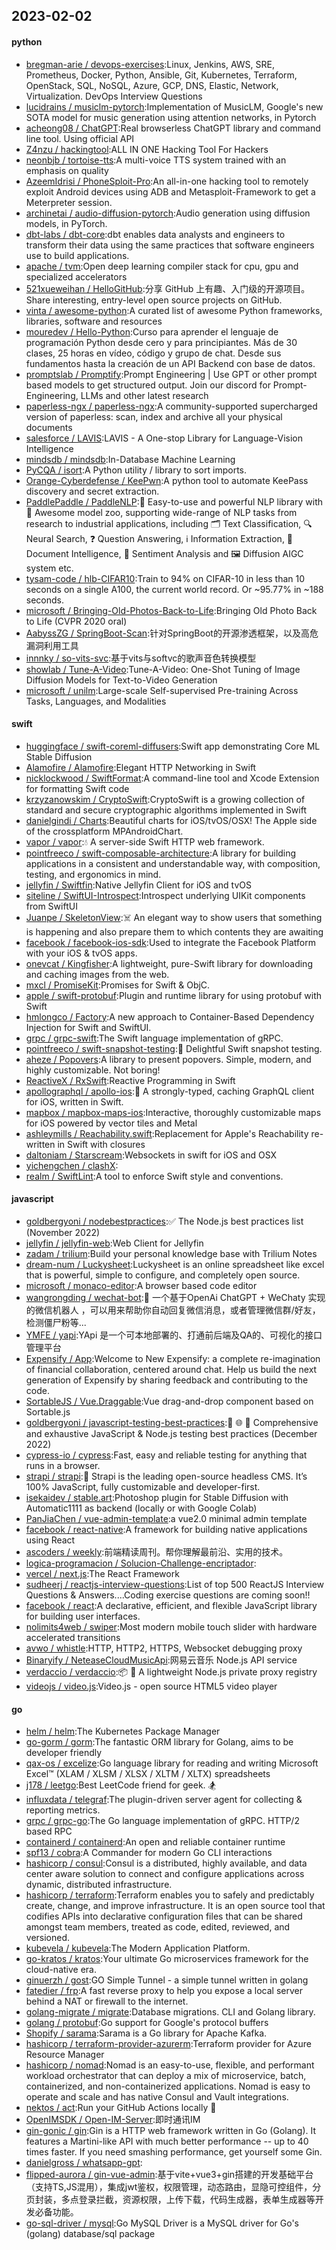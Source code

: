 ## 2023-02-02

#### python
* [bregman-arie / devops-exercises](https://github.com/bregman-arie/devops-exercises):Linux, Jenkins, AWS, SRE, Prometheus, Docker, Python, Ansible, Git, Kubernetes, Terraform, OpenStack, SQL, NoSQL, Azure, GCP, DNS, Elastic, Network, Virtualization. DevOps Interview Questions
* [lucidrains / musiclm-pytorch](https://github.com/lucidrains/musiclm-pytorch):Implementation of MusicLM, Google's new SOTA model for music generation using attention networks, in Pytorch
* [acheong08 / ChatGPT](https://github.com/acheong08/ChatGPT):Real browserless ChatGPT library and command line tool. Using official API
* [Z4nzu / hackingtool](https://github.com/Z4nzu/hackingtool):ALL IN ONE Hacking Tool For Hackers
* [neonbjb / tortoise-tts](https://github.com/neonbjb/tortoise-tts):A multi-voice TTS system trained with an emphasis on quality
* [AzeemIdrisi / PhoneSploit-Pro](https://github.com/AzeemIdrisi/PhoneSploit-Pro):An all-in-one hacking tool to remotely exploit Android devices using ADB and Metasploit-Framework to get a Meterpreter session.
* [archinetai / audio-diffusion-pytorch](https://github.com/archinetai/audio-diffusion-pytorch):Audio generation using diffusion models, in PyTorch.
* [dbt-labs / dbt-core](https://github.com/dbt-labs/dbt-core):dbt enables data analysts and engineers to transform their data using the same practices that software engineers use to build applications.
* [apache / tvm](https://github.com/apache/tvm):Open deep learning compiler stack for cpu, gpu and specialized accelerators
* [521xueweihan / HelloGitHub](https://github.com/521xueweihan/HelloGitHub):分享 GitHub 上有趣、入门级的开源项目。Share interesting, entry-level open source projects on GitHub.
* [vinta / awesome-python](https://github.com/vinta/awesome-python):A curated list of awesome Python frameworks, libraries, software and resources
* [mouredev / Hello-Python](https://github.com/mouredev/Hello-Python):Curso para aprender el lenguaje de programación Python desde cero y para principiantes. Más de 30 clases, 25 horas en vídeo, código y grupo de chat. Desde sus fundamentos hasta la creación de un API Backend con base de datos.
* [promptslab / Promptify](https://github.com/promptslab/Promptify):Prompt Engineering | Use GPT or other prompt based models to get structured output. Join our discord for Prompt-Engineering, LLMs and other latest research
* [paperless-ngx / paperless-ngx](https://github.com/paperless-ngx/paperless-ngx):A community-supported supercharged version of paperless: scan, index and archive all your physical documents
* [salesforce / LAVIS](https://github.com/salesforce/LAVIS):LAVIS - A One-stop Library for Language-Vision Intelligence
* [mindsdb / mindsdb](https://github.com/mindsdb/mindsdb):In-Database Machine Learning
* [PyCQA / isort](https://github.com/PyCQA/isort):A Python utility / library to sort imports.
* [Orange-Cyberdefense / KeePwn](https://github.com/Orange-Cyberdefense/KeePwn):A python tool to automate KeePass discovery and secret extraction.
* [PaddlePaddle / PaddleNLP](https://github.com/PaddlePaddle/PaddleNLP):👑
Easy-to-use and powerful NLP library with
🤗
Awesome model zoo, supporting wide-range of NLP tasks from research to industrial applications, including
🗂
Text Classification,
🔍
Neural Search,
❓
Question Answering,
ℹ️
Information Extraction,
📄
Document Intelligence,
💌
Sentiment Analysis and
🖼
Diffusion AIGC system etc.
* [tysam-code / hlb-CIFAR10](https://github.com/tysam-code/hlb-CIFAR10):Train to 94% on CIFAR-10 in less than 10 seconds on a single A100, the current world record. Or ~95.77% in ~188 seconds.
* [microsoft / Bringing-Old-Photos-Back-to-Life](https://github.com/microsoft/Bringing-Old-Photos-Back-to-Life):Bringing Old Photo Back to Life (CVPR 2020 oral)
* [AabyssZG / SpringBoot-Scan](https://github.com/AabyssZG/SpringBoot-Scan):针对SpringBoot的开源渗透框架，以及高危漏洞利用工具
* [innnky / so-vits-svc](https://github.com/innnky/so-vits-svc):基于vits与softvc的歌声音色转换模型
* [showlab / Tune-A-Video](https://github.com/showlab/Tune-A-Video):Tune-A-Video: One-Shot Tuning of Image Diffusion Models for Text-to-Video Generation
* [microsoft / unilm](https://github.com/microsoft/unilm):Large-scale Self-supervised Pre-training Across Tasks, Languages, and Modalities

#### swift
* [huggingface / swift-coreml-diffusers](https://github.com/huggingface/swift-coreml-diffusers):Swift app demonstrating Core ML Stable Diffusion
* [Alamofire / Alamofire](https://github.com/Alamofire/Alamofire):Elegant HTTP Networking in Swift
* [nicklockwood / SwiftFormat](https://github.com/nicklockwood/SwiftFormat):A command-line tool and Xcode Extension for formatting Swift code
* [krzyzanowskim / CryptoSwift](https://github.com/krzyzanowskim/CryptoSwift):CryptoSwift is a growing collection of standard and secure cryptographic algorithms implemented in Swift
* [danielgindi / Charts](https://github.com/danielgindi/Charts):Beautiful charts for iOS/tvOS/OSX! The Apple side of the crossplatform MPAndroidChart.
* [vapor / vapor](https://github.com/vapor/vapor):💧
A server-side Swift HTTP web framework.
* [pointfreeco / swift-composable-architecture](https://github.com/pointfreeco/swift-composable-architecture):A library for building applications in a consistent and understandable way, with composition, testing, and ergonomics in mind.
* [jellyfin / Swiftfin](https://github.com/jellyfin/Swiftfin):Native Jellyfin Client for iOS and tvOS
* [siteline / SwiftUI-Introspect](https://github.com/siteline/SwiftUI-Introspect):Introspect underlying UIKit components from SwiftUI
* [Juanpe / SkeletonView](https://github.com/Juanpe/SkeletonView):☠️
An elegant way to show users that something is happening and also prepare them to which contents they are awaiting
* [facebook / facebook-ios-sdk](https://github.com/facebook/facebook-ios-sdk):Used to integrate the Facebook Platform with your iOS & tvOS apps.
* [onevcat / Kingfisher](https://github.com/onevcat/Kingfisher):A lightweight, pure-Swift library for downloading and caching images from the web.
* [mxcl / PromiseKit](https://github.com/mxcl/PromiseKit):Promises for Swift & ObjC.
* [apple / swift-protobuf](https://github.com/apple/swift-protobuf):Plugin and runtime library for using protobuf with Swift
* [hmlongco / Factory](https://github.com/hmlongco/Factory):A new approach to Container-Based Dependency Injection for Swift and SwiftUI.
* [grpc / grpc-swift](https://github.com/grpc/grpc-swift):The Swift language implementation of gRPC.
* [pointfreeco / swift-snapshot-testing](https://github.com/pointfreeco/swift-snapshot-testing):📸
Delightful Swift snapshot testing.
* [aheze / Popovers](https://github.com/aheze/Popovers):A library to present popovers. Simple, modern, and highly customizable. Not boring!
* [ReactiveX / RxSwift](https://github.com/ReactiveX/RxSwift):Reactive Programming in Swift
* [apollographql / apollo-ios](https://github.com/apollographql/apollo-ios):📱
A strongly-typed, caching GraphQL client for iOS, written in Swift.
* [mapbox / mapbox-maps-ios](https://github.com/mapbox/mapbox-maps-ios):Interactive, thoroughly customizable maps for iOS powered by vector tiles and Metal
* [ashleymills / Reachability.swift](https://github.com/ashleymills/Reachability.swift):Replacement for Apple's Reachability re-written in Swift with closures
* [daltoniam / Starscream](https://github.com/daltoniam/Starscream):Websockets in swift for iOS and OSX
* [yichengchen / clashX](https://github.com/yichengchen/clashX):
* [realm / SwiftLint](https://github.com/realm/SwiftLint):A tool to enforce Swift style and conventions.

#### javascript
* [goldbergyoni / nodebestpractices](https://github.com/goldbergyoni/nodebestpractices):✅
The Node.js best practices list (November 2022)
* [jellyfin / jellyfin-web](https://github.com/jellyfin/jellyfin-web):Web Client for Jellyfin
* [zadam / trilium](https://github.com/zadam/trilium):Build your personal knowledge base with Trilium Notes
* [dream-num / Luckysheet](https://github.com/dream-num/Luckysheet):Luckysheet is an online spreadsheet like excel that is powerful, simple to configure, and completely open source.
* [microsoft / monaco-editor](https://github.com/microsoft/monaco-editor):A browser based code editor
* [wangrongding / wechat-bot](https://github.com/wangrongding/wechat-bot):🤖
一个基于OpenAi ChatGPT + WeChaty 实现的微信机器人 ，可以用来帮助你自动回复微信消息，或者管理微信群/好友，检测僵尸粉等...
* [YMFE / yapi](https://github.com/YMFE/yapi):YApi 是一个可本地部署的、打通前后端及QA的、可视化的接口管理平台
* [Expensify / App](https://github.com/Expensify/App):Welcome to New Expensify: a complete re-imagination of financial collaboration, centered around chat. Help us build the next generation of Expensify by sharing feedback and contributing to the code.
* [SortableJS / Vue.Draggable](https://github.com/SortableJS/Vue.Draggable):Vue drag-and-drop component based on Sortable.js
* [goldbergyoni / javascript-testing-best-practices](https://github.com/goldbergyoni/javascript-testing-best-practices):📗
🌐
🚢
Comprehensive and exhaustive JavaScript & Node.js testing best practices (December 2022)
* [cypress-io / cypress](https://github.com/cypress-io/cypress):Fast, easy and reliable testing for anything that runs in a browser.
* [strapi / strapi](https://github.com/strapi/strapi):🚀
Strapi is the leading open-source headless CMS. It’s 100% JavaScript, fully customizable and developer-first.
* [isekaidev / stable.art](https://github.com/isekaidev/stable.art):Photoshop plugin for Stable Diffusion with Automatic1111 as backend (locally or with Google Colab)
* [PanJiaChen / vue-admin-template](https://github.com/PanJiaChen/vue-admin-template):a vue2.0 minimal admin template
* [facebook / react-native](https://github.com/facebook/react-native):A framework for building native applications using React
* [ascoders / weekly](https://github.com/ascoders/weekly):前端精读周刊。帮你理解最前沿、实用的技术。
* [logica-programacion / Solucion-Challenge-encriptador](https://github.com/logica-programacion/Solucion-Challenge-encriptador):
* [vercel / next.js](https://github.com/vercel/next.js):The React Framework
* [sudheerj / reactjs-interview-questions](https://github.com/sudheerj/reactjs-interview-questions):List of top 500 ReactJS Interview Questions & Answers....Coding exercise questions are coming soon!!
* [facebook / react](https://github.com/facebook/react):A declarative, efficient, and flexible JavaScript library for building user interfaces.
* [nolimits4web / swiper](https://github.com/nolimits4web/swiper):Most modern mobile touch slider with hardware accelerated transitions
* [avwo / whistle](https://github.com/avwo/whistle):HTTP, HTTP2, HTTPS, Websocket debugging proxy
* [Binaryify / NeteaseCloudMusicApi](https://github.com/Binaryify/NeteaseCloudMusicApi):网易云音乐 Node.js API service
* [verdaccio / verdaccio](https://github.com/verdaccio/verdaccio):📦
🔐
A lightweight Node.js private proxy registry
* [videojs / video.js](https://github.com/videojs/video.js):Video.js - open source HTML5 video player

#### go
* [helm / helm](https://github.com/helm/helm):The Kubernetes Package Manager
* [go-gorm / gorm](https://github.com/go-gorm/gorm):The fantastic ORM library for Golang, aims to be developer friendly
* [qax-os / excelize](https://github.com/qax-os/excelize):Go language library for reading and writing Microsoft Excel™ (XLAM / XLSM / XLSX / XLTM / XLTX) spreadsheets
* [j178 / leetgo](https://github.com/j178/leetgo):Best LeetCode friend for geek.
🏂
* [influxdata / telegraf](https://github.com/influxdata/telegraf):The plugin-driven server agent for collecting & reporting metrics.
* [grpc / grpc-go](https://github.com/grpc/grpc-go):The Go language implementation of gRPC. HTTP/2 based RPC
* [containerd / containerd](https://github.com/containerd/containerd):An open and reliable container runtime
* [spf13 / cobra](https://github.com/spf13/cobra):A Commander for modern Go CLI interactions
* [hashicorp / consul](https://github.com/hashicorp/consul):Consul is a distributed, highly available, and data center aware solution to connect and configure applications across dynamic, distributed infrastructure.
* [hashicorp / terraform](https://github.com/hashicorp/terraform):Terraform enables you to safely and predictably create, change, and improve infrastructure. It is an open source tool that codifies APIs into declarative configuration files that can be shared amongst team members, treated as code, edited, reviewed, and versioned.
* [kubevela / kubevela](https://github.com/kubevela/kubevela):The Modern Application Platform.
* [go-kratos / kratos](https://github.com/go-kratos/kratos):Your ultimate Go microservices framework for the cloud-native era.
* [ginuerzh / gost](https://github.com/ginuerzh/gost):GO Simple Tunnel - a simple tunnel written in golang
* [fatedier / frp](https://github.com/fatedier/frp):A fast reverse proxy to help you expose a local server behind a NAT or firewall to the internet.
* [golang-migrate / migrate](https://github.com/golang-migrate/migrate):Database migrations. CLI and Golang library.
* [golang / protobuf](https://github.com/golang/protobuf):Go support for Google's protocol buffers
* [Shopify / sarama](https://github.com/Shopify/sarama):Sarama is a Go library for Apache Kafka.
* [hashicorp / terraform-provider-azurerm](https://github.com/hashicorp/terraform-provider-azurerm):Terraform provider for Azure Resource Manager
* [hashicorp / nomad](https://github.com/hashicorp/nomad):Nomad is an easy-to-use, flexible, and performant workload orchestrator that can deploy a mix of microservice, batch, containerized, and non-containerized applications. Nomad is easy to operate and scale and has native Consul and Vault integrations.
* [nektos / act](https://github.com/nektos/act):Run your GitHub Actions locally
🚀
* [OpenIMSDK / Open-IM-Server](https://github.com/OpenIMSDK/Open-IM-Server):即时通讯IM
* [gin-gonic / gin](https://github.com/gin-gonic/gin):Gin is a HTTP web framework written in Go (Golang). It features a Martini-like API with much better performance -- up to 40 times faster. If you need smashing performance, get yourself some Gin.
* [danielgross / whatsapp-gpt](https://github.com/danielgross/whatsapp-gpt):
* [flipped-aurora / gin-vue-admin](https://github.com/flipped-aurora/gin-vue-admin):基于vite+vue3+gin搭建的开发基础平台（支持TS,JS混用），集成jwt鉴权，权限管理，动态路由，显隐可控组件，分页封装，多点登录拦截，资源权限，上传下载，代码生成器，表单生成器等开发必备功能。
* [go-sql-driver / mysql](https://github.com/go-sql-driver/mysql):Go MySQL Driver is a MySQL driver for Go's (golang) database/sql package
